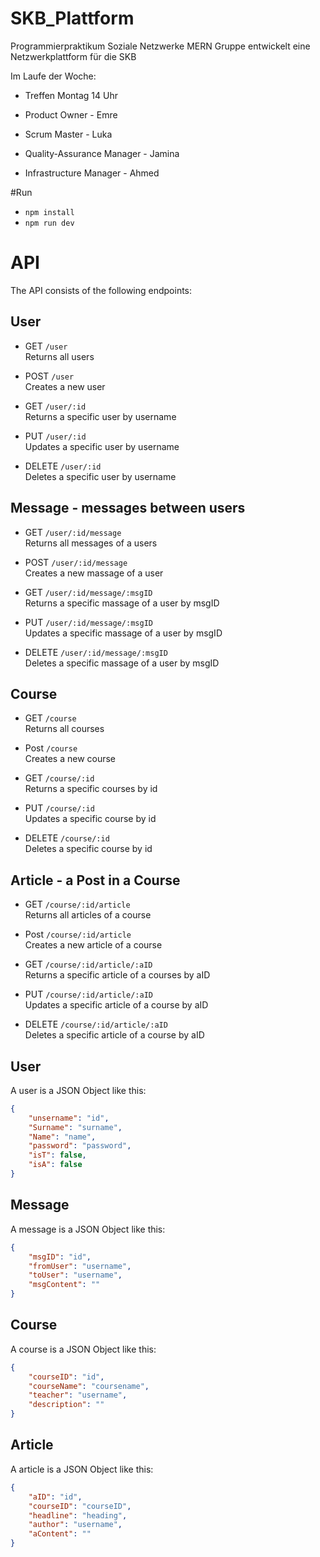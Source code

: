 # SKB_Plattform
Programmierpraktikum Soziale Netzwerke MERN Gruppe entwickelt eine Netzwerkplattform für die SKB

Im Laufe der Woche:
- Treffen Montag 14 Uhr

- Product Owner - Emre
- Scrum Master - Luka
- Quality-Assurance Manager - Jamina
- Infrastructure Manager - Ahmed

#Run

- `npm install`
- `npm run dev`


# API

The API consists of the following endpoints:

## User

- GET `/user`  
Returns all users

- POST `/user`  
Creates a new user

- GET `/user/:id`  
Returns a specific user by username

- PUT `/user/:id`  
Updates a specific user by username

- DELETE `/user/:id`  
Deletes a specific user by username

## Message - messages between users

- GET `/user/:id/message`  
Returns all messages of a users

- POST `/user/:id/message`  
Creates a new massage of a user

- GET `/user/:id/message/:msgID`  
Returns a specific massage of a user by msgID

- PUT `/user/:id/message/:msgID`  
Updates a specific massage of a user by msgID

- DELETE `/user/:id/message/:msgID`  
Deletes a specific massage of a user by msgID 

## Course

- GET `/course`  
Returns all courses

- Post `/course`  
Creates a new course

- GET `/course/:id`  
Returns a specific courses by id

- PUT `/course/:id`  
Updates a specific course by id

- DELETE `/course/:id`  
Deletes a specific course by id

## Article - a Post in a Course

- GET `/course/:id/article`  
Returns all articles of a course

- Post `/course/:id/article`  
Creates a new article of a course

- GET `/course/:id/article/:aID`  
Returns a specific article of a courses by aID

- PUT `/course/:id/article/:aID`  
Updates a specific article of a course by aID

- DELETE `/course/:id/article/:aID`  
Deletes a specific article of a course by aID

## User

A user is a JSON Object like this:

```json
{
	"unsername": "id",
	"Surname": "surname",
	"Name": "name",
	"password": "password",
	"isT": false,
	"isA": false
}
```

## Message

A message is a JSON Object like this:

```json
{
	"msgID": "id",
	"fromUser": "username",
	"toUser": "username",
	"msgContent": ""
}
```
## Course

A course is a JSON Object like this:

```json
{
	"courseID": "id",
	"courseName": "coursename",
	"teacher": "username",
	"description": ""
}
```
## Article

A article is a JSON Object like this:

```json
{
	"aID": "id",
	"courseID": "courseID",
	"headline": "heading",
	"author": "username",
	"aContent": ""
}
```
